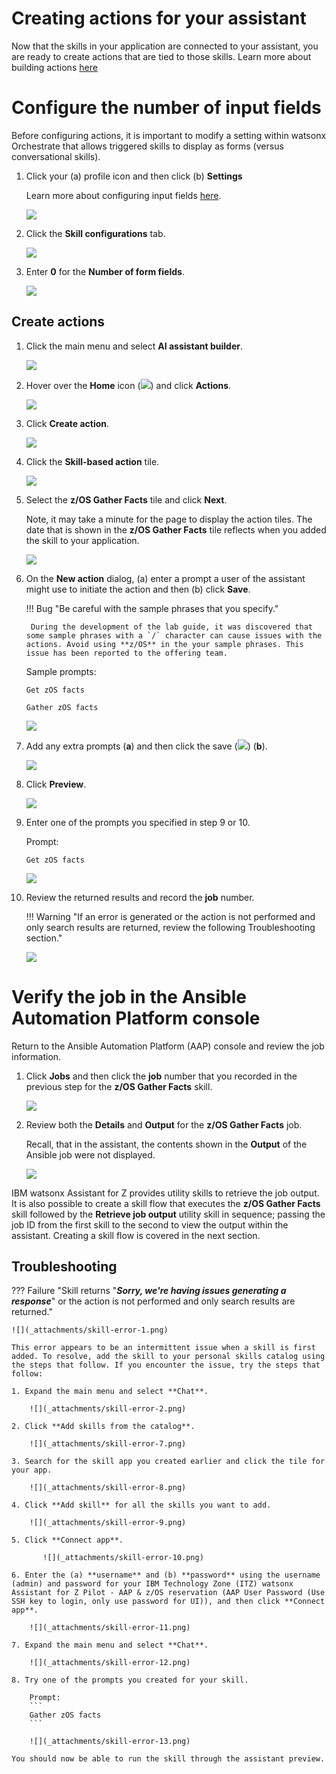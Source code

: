 # Creating actions for your assistant
Now that the skills in your application are connected to your assistant, you are ready to create actions that are tied to those skills. Learn more about building actions <a href="https://www.ibm.com/docs/en/watsonx/watson-orchestrate/current?topic=assistants-building-your-ai-assistant-actions" target="_blank">here</a>

# Configure the number of input fields
Before configuring actions, it is important to modify a setting within watsonx Orchestrate that allows triggered skills to display as forms (versus conversational skills). 

1. Click your (a) profile icon and then click (b) **Settings**

    Learn more about configuring input fields <a href="https://www.ibm.com/docs/en/watsonx/watson-orchestrate/current?topic=actions-defining-how-interact-skill-in-conversation#configuring-multi-turn-conversations" target="_blank">here</a>.

    ![](_attachments/skillsConfig0.png)

2. Click the **Skill configurations** tab.

    ![](_attachments/skillsConfig1.png)

3. Enter **0** for the **Number of form fields**.

    ![](_attachments/skillsConfig2.png)

## Create actions
1. Click the main menu and select **AI assistant builder**.

    ![](_attachments/createActions0.png)

2. Hover over the **Home** icon (![](_attachments/homeIcon.png)) and click **Actions**.

    ![](_attachments/createActions1.png)

3. Click **Create action**.

    ![](_attachments/createActions2.png)

4. Click the **Skill-based action** tile.

    ![](_attachments/createActions3.png)

5. Select the **z/OS Gather Facts** tile and click **Next**.

    Note, it may take a minute for the page to display the action tiles. The date that is shown in the **z/OS Gather Facts** tile reflects when you added the skill to your application.

    ![](_attachments/createActions4.png)

6. On the **New action** dialog, (a) enter a prompt a user of the assistant might use to initiate the action and then (b) click **Save**.

    !!! Bug "Be careful with the sample phrases that you specify."

        During the development of the lab guide, it was discovered that some sample phrases with a `/` character can cause issues with the actions. Avoid using **z/OS** in the your sample phrases. This issue has been reported to the offering team.

    Sample prompts:

    ```
    Get zOS facts
    ```

    ```
    Gather zOS facts
    ```

    ![](_attachments/createActions5.png)

7.  Add any extra prompts (**a**) and then click the save (![](_attachments/diskIcon.png)) (**b**).

    ![](_attachments/createActions6.png)

8.  Click **Preview**.

    ![](_attachments/createActions7.png)

9.  Enter one of the prompts you specified in step 9 or 10.

    Prompt:
    ```
    Get zOS facts
    ```

    ![](_attachments/createActions8.png)

10. Review the returned results and record the **job** number.
 
    !!! Warning "If an error is generated or the action is not performed and only search results are returned, review the following Troubleshooting section."       

    ![](_attachments/createActions9.png)

# Verify the job in the Ansible Automation Platform console
Return to the Ansible Automation Platform (AAP) console and review the job information.

1. Click **Jobs** and then click the **job** number that you recorded in the previous step for the **z/OS Gather Facts** skill.

    ![](_attachments/createActions10.png)

2. Review both the **Details** and **Output** for the **z/OS Gather Facts** job.

    Recall, that in the assistant, the contents shown in the **Output** of the Ansible job were not displayed. 

    ![](_attachments/createActions10-b.png)
 
IBM watsonx Assistant for Z provides utility skills to retrieve the job output. It is also possible to create a skill flow that executes the **z/OS Gather Facts** skill followed by the **Retrieve job output** utility skill in sequence; passing the job ID from the first skill to the second to view the output within the assistant. Creating a skill flow is covered in the next section.

## Troubleshooting

??? Failure "Skill returns "***Sorry, we're having issues generating a response***" or the action is not performed and only search results are returned."

    ![](_attachments/skill-error-1.png)

    This error appears to be an intermittent issue when a skill is first added. To resolve, add the skill to your personal skills catalog using the steps that follow. If you encounter the issue, try the steps that follow:

    1. Expand the main menu and select **Chat**.
   
        ![](_attachments/skill-error-2.png)

    2. Click **Add skills from the catalog**.
   
        ![](_attachments/skill-error-7.png)

    3. Search for the skill app you created earlier and click the tile for your app.
   
        ![](_attachments/skill-error-8.png)
    
    4. Click **Add skill** for all the skills you want to add.

        ![](_attachments/skill-error-9.png)

    5. Click **Connect app**.
   
           ![](_attachments/skill-error-10.png)

    6. Enter the (a) **username** and (b) **password** using the username (admin) and password for your IBM Technology Zone (ITZ) watsonx Assistant for Z Pilot - AAP & z/OS reservation (AAP User Password (Use SSH key to login, only use password for UI)), and then click **Connect app**.

        ![](_attachments/skill-error-11.png) 

    7. Expand the main menu and select **Chat**.

        ![](_attachments/skill-error-12.png) 
    
    8. Try one of the prompts you created for your skill.

        Prompt:
        ```
        Gather zOS facts
        ```

        ![](_attachments/skill-error-13.png) 

    You should now be able to run the skill through the assistant preview.